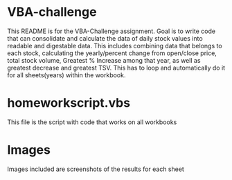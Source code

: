 # VBA-challenge
This README is for the VBA-Challenge assignment. Goal is to write code that can consolidate and calculate the data of daily stock values into readable and digestable data. This includes combining data that belongs to each stock, calculating the yearly/percent change from open/close price, total stock volume, Greatest % Increase among that year, as well as greatest decrease and greatest TSV. This has to loop and automatically do it for all sheets(years) within the workbook. 

# homeworkscript.vbs 
This file is the script with code that works on all workbooks

# Images
Images included are screenshots of the results for each sheet 
